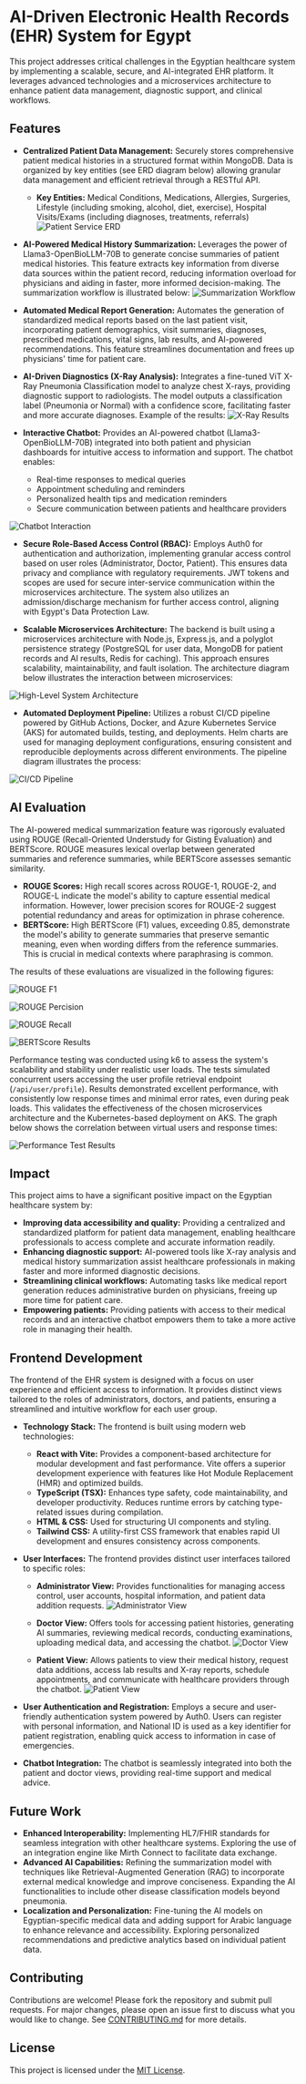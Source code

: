 # AI-Driven Electronic Health Records (EHR) System for Egypt

This project addresses critical challenges in the Egyptian healthcare system by implementing a scalable, secure, and AI-integrated EHR platform.  It leverages advanced technologies and a microservices architecture to enhance patient data management, diagnostic support, and clinical workflows.

## Features

* **Centralized Patient Data Management:** Securely stores comprehensive patient medical histories in a structured format within MongoDB. Data is organized by key entities (see ERD diagram below) allowing granular data management and efficient retrieval through a RESTful API.
    * **Key Entities:** Medical Conditions, Medications, Allergies, Surgeries, Lifestyle (including smoking, alcohol, diet, exercise), Hospital Visits/Exams (including diagnoses, treatments, referrals)
![Patient Service ERD](https://github.com/user-attachments/assets/4ab99752-6cc1-47fe-a2a8-9f1a7e4bbe3d)


* **AI-Powered Medical History Summarization:** Leverages the power of Llama3-OpenBioLLM-70B to generate concise summaries of patient medical histories.  This feature extracts key information from diverse data sources within the patient record, reducing information overload for physicians and aiding in faster, more informed decision-making. The summarization workflow is illustrated below:
![Summarization Workflow](https://github.com/user-attachments/assets/a1e8e91a-c9a8-48f7-bbde-495f41d1a9cd)

* **Automated Medical Report Generation:** Automates the generation of standardized medical reports based on the last patient visit, incorporating patient demographics, visit summaries, diagnoses, prescribed medications, vital signs, lab results, and AI-powered recommendations. This feature streamlines documentation and frees up physicians' time for patient care. 

* **AI-Driven Diagnostics (X-Ray Analysis):** Integrates a fine-tuned ViT X-Ray Pneumonia Classification model to analyze chest X-rays, providing diagnostic support to radiologists.  The model outputs a classification label (Pneumonia or Normal) with a confidence score, facilitating faster and more accurate diagnoses. Example of the results:
![X-Ray Results](https://github.com/user-attachments/assets/d90fdd89-4c96-4b64-a619-3cc3ccc2bdbc)

* **Interactive Chatbot:** Provides an AI-powered chatbot (Llama3-OpenBioLLM-70B) integrated into both patient and physician dashboards for intuitive access to information and support. The chatbot enables:
    * Real-time responses to medical queries
    * Appointment scheduling and reminders
    * Personalized health tips and medication reminders
    * Secure communication between patients and healthcare providers
      
![Chatbot Interaction](https://github.com/user-attachments/assets/19e63602-6512-440a-b7ea-458279a65307)


* **Secure Role-Based Access Control (RBAC):** Employs Auth0 for authentication and authorization, implementing granular access control based on user roles (Administrator, Doctor, Patient). This ensures data privacy and compliance with regulatory requirements.  JWT tokens and scopes are used for secure inter-service communication within the microservices architecture.  The system also utilizes an admission/discharge mechanism for further access control, aligning with Egypt's Data Protection Law.

* **Scalable Microservices Architecture:**  The backend is built using a microservices architecture with Node.js, Express.js, and a polyglot persistence strategy (PostgreSQL for user data, MongoDB for patient records and AI results, Redis for caching). This approach ensures scalability, maintainability, and fault isolation.  The architecture diagram below illustrates the interaction between microservices:
  
![High-Level System Architecture](https://github.com/user-attachments/assets/ff10c187-5b59-4c7a-8b64-f51dae26ef5f)


* **Automated Deployment Pipeline:** Utilizes a robust CI/CD pipeline powered by GitHub Actions, Docker, and Azure Kubernetes Service (AKS) for automated builds, testing, and deployments. Helm charts are used for managing deployment configurations, ensuring consistent and reproducible deployments across different environments. The pipeline diagram illustrates the process:
    
![CI/CD Pipeline](https://github.com/user-attachments/assets/57285cbc-84c5-4dcc-94a9-cb2dbaa34af0)


## AI Evaluation

The AI-powered medical summarization feature was rigorously evaluated using ROUGE (Recall-Oriented Understudy for Gisting Evaluation) and BERTScore.  ROUGE measures lexical overlap between generated summaries and reference summaries, while BERTScore assesses semantic similarity.

* **ROUGE Scores:**  High recall scores across ROUGE-1, ROUGE-2, and ROUGE-L indicate the model's ability to capture essential medical information.  However, lower precision scores for ROUGE-2 suggest potential redundancy and areas for optimization in phrase coherence.
* **BERTScore:**  High BERTScore (F1) values, exceeding 0.85, demonstrate the model's ability to generate summaries that preserve semantic meaning, even when wording differs from the reference summaries.  This is crucial in medical contexts where paraphrasing is common.

The results of these evaluations are visualized in the following figures:

![ROUGE F1](https://github.com/user-attachments/assets/c5fd538b-7dd0-48df-940c-11bc53168497)

![ROUGE Percision](https://github.com/user-attachments/assets/b9486ce2-b1ef-4adc-ab82-70ec43686a61)

![ROUGE Recall](https://github.com/user-attachments/assets/c78b18ba-1e07-4ad2-a6ab-a2db7b7d2a77)

![BERTScore Results](https://github.com/user-attachments/assets/4a983ccd-03af-4230-a21e-eda75d75661b)



Performance testing was conducted using k6 to assess the system's scalability and stability under realistic user loads. The tests simulated concurrent users accessing the user profile retrieval endpoint (`/api/user/profile`).  Results demonstrated excellent performance, with consistently low response times and minimal error rates, even during peak loads.  This validates the effectiveness of the chosen microservices architecture and the Kubernetes-based deployment on AKS.  The graph below shows the correlation between virtual users and response times:


![Performance Test Results](https://github.com/user-attachments/assets/eacde50a-450d-486a-a8db-f3214abc68f6)




## Impact

This project aims to have a significant positive impact on the Egyptian healthcare system by:

* **Improving data accessibility and quality:**  Providing a centralized and standardized platform for patient data management, enabling healthcare professionals to access complete and accurate information readily.
* **Enhancing diagnostic support:**  AI-powered tools like X-ray analysis and medical history summarization assist healthcare professionals in making faster and more informed diagnostic decisions.
* **Streamlining clinical workflows:** Automating tasks like medical report generation reduces administrative burden on physicians, freeing up more time for patient care.
* **Empowering patients:** Providing patients with access to their medical records and an interactive chatbot empowers them to take a more active role in managing their health.


## Frontend Development

The frontend of the EHR system is designed with a focus on user experience and efficient access to information. It provides distinct views tailored to the roles of administrators, doctors, and patients, ensuring a streamlined and intuitive workflow for each user group.

* **Technology Stack:** The frontend is built using modern web technologies:
    * **React with Vite:**  Provides a component-based architecture for modular development and fast performance. Vite offers a superior development experience with features like Hot Module Replacement (HMR) and optimized builds.
    * **TypeScript (TSX):** Enhances type safety, code maintainability, and developer productivity.  Reduces runtime errors by catching type-related issues during compilation.
    * **HTML & CSS:**  Used for structuring UI components and styling.
    * **Tailwind CSS:**  A utility-first CSS framework that enables rapid UI development and ensures consistency across components.

* **User Interfaces:**  The frontend provides distinct user interfaces tailored to specific roles:
    * **Administrator View:**  Provides functionalities for managing access control, user accounts, hospital information, and patient data addition requests.
    ![Administrator View](https://github.com/user-attachments/assets/7be895c7-5d6f-4ebf-825b-ed9e9a4ac845)

    * **Doctor View:** Offers tools for accessing patient histories, generating AI summaries, reviewing medical records, conducting examinations, uploading medical data, and accessing the chatbot.
    ![Doctor View](https://github.com/user-attachments/assets/1891a6e9-76c8-4c98-af1b-f614c368ef99)

    * **Patient View:** Allows patients to view their medical history, request data additions, access lab results and X-ray reports, schedule appointments, and communicate with healthcare providers through the chatbot.
    ![Patient View](https://github.com/user-attachments/assets/35c4eb79-1af7-4184-97d7-c632a96858ab)


* **User Authentication and Registration:**  Employs a secure and user-friendly authentication system powered by Auth0. Users can register with personal information, and National ID is used as a key identifier for patient registration, enabling quick access to information in case of emergencies.

* **Chatbot Integration:** The chatbot is seamlessly integrated into both the patient and doctor views, providing real-time support and medical advice.


## Future Work

* **Enhanced Interoperability:** Implementing HL7/FHIR standards for seamless integration with other healthcare systems.  Exploring the use of an integration engine like Mirth Connect to facilitate data exchange.
* **Advanced AI Capabilities:** Refining the summarization model with techniques like Retrieval-Augmented Generation (RAG) to incorporate external medical knowledge and improve conciseness.  Expanding the AI functionalities to include other disease classification models beyond pneumonia.
* **Localization and Personalization:** Fine-tuning the AI models on Egyptian-specific medical data and adding support for Arabic language to enhance relevance and accessibility.  Exploring personalized recommendations and predictive analytics based on individual patient data.


## Contributing

Contributions are welcome!  Please fork the repository and submit pull requests. For major changes, please open an issue first to discuss what you would like to change.  See [CONTRIBUTING.md](CONTRIBUTING.md) for more details.

## License

This project is licensed under the [MIT License](LICENSE).
